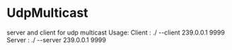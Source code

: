 # UdpMulticast
server and client for udp multicast 
Usage: 
Client : ./<bin> --client 239.0.0.1 9999
Server : ./<bin> --server 239.0.0.1 9999

